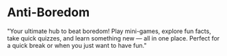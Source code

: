 # Anti-Boredom
"Your ultimate hub to beat boredom! Play mini-games, explore fun facts, take quick quizzes, and learn something new — all in one place. Perfect for a quick break or when you just want to have fun."
